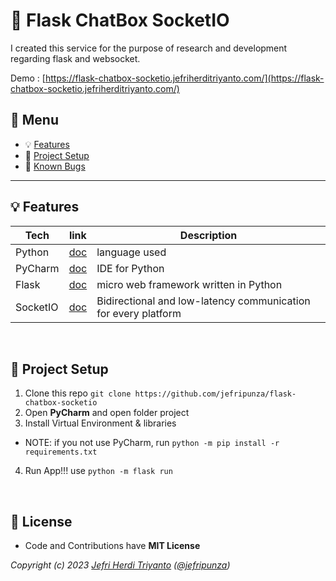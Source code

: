 # :rocket: Flask ChatBox SocketIO

I created this service for the purpose of research and development regarding flask and websocket.

Demo : [https://flask-chatbox-socketio.jefriherditriyanto.com/](https://flask-chatbox-socketio.jefriherditriyanto.com/)

## :paperclip: Menu

- :bulb: [Features](#bulb-features)
- :hammer: [Project Setup](#hammer-project-setup)
- :bug: [Known Bugs](https://github.com/jefripunza/flask-chatbox-socketio/issues)

---

## :bulb: Features

| Tech     | link                                                                         | Description                                                    |
|----------|------------------------------------------------------------------------------|----------------------------------------------------------------|
| Python   | [doc](https://www.python.org/downloads/release/python-3113/ "Python 3.11.3") | language used                                                  |
| PyCharm  | [doc](https://www.jetbrains.com/pycharm/download/ "PyCharm Download")        | IDE for Python                                                 |
| Flask    | [doc](https://flask.palletsprojects.com/en/2.3.x/ "Flask Homepage")          | micro web framework written in Python                          |
| SocketIO | [doc](https://socket.io/ "SocketIO Homepage")                                | Bidirectional and low-latency communication for every platform |

<br/>

## :hammer: Project Setup

1. Clone this repo `git clone https://github.com/jefripunza/flask-chatbox-socketio`
2. Open **PyCharm** and open folder project
3. Install Virtual Environment & libraries

- NOTE: if you not use PyCharm, run
  `python -m pip install -r requirements.txt`

4. Run App!!! use `python -m flask run`

<br/>

## 💫 License

- Code and Contributions have **MIT License**

_Copyright (c)
2023 [Jefri Herdi Triyanto](http://github.com/jefripunza "My Github") ([@jefripunza](https://instagram.com/jefripunza "My Instagram"))_
